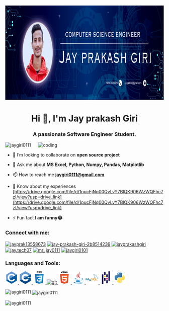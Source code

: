 <p align=”center”>

<img width="900" height="300" src="my photo banner/my photo.png" alt="my banner">

</p>
<h1 align="center">Hi 👋, I'm Jay prakash Giri</h1>
<h3 align="center">A passionate Software Engineer Student.</h3>
<img align="right" alt = "coding" width = "400" src ="https://user-images.githubusercontent.com/55389276/140866485-8fb1c876-9a8f-4d6a-98dc-08c4981eaf70.gif">

<p align="left"> <img src="https://komarev.com/ghpvc/?username=jaygiri0111&label=Profile%20views&color=0e75b6&style=flat" alt="jaygiri0111" /> </p>

- 👯 I’m looking to collaborate on **open source project**

- 💬 Ask me about **MS Excel, Python, Numpy, Pandas, Matplotlib**

- 📫 How to reach me **jaygiri0111@gmail.com**

- 📄 Know about my experiences [https://drive.google.com/file/d/1pucFjNq00QvLvY7BlQK906WzWQFhc7zI/view?usp=drive_link](https://drive.google.com/file/d/1pucFjNq00QvLvY7BlQK906WzWQFhc7zI/view?usp=drive_link)

- ⚡ Fun fact **I am funny😂**

<h3 align="left">Connect with me:</h3>
<p align="left">
<a href="https://twitter.com/jayprak13558673" target="blank"><img align="center" src="https://raw.githubusercontent.com/rahuldkjain/github-profile-readme-generator/master/src/images/icons/Social/twitter.svg" alt="jayprak13558673" height="30" width="40" /></a>
<a href="https://linkedin.com/in/jay-prakash-giri-2b8514239" target="blank"><img align="center" src="https://raw.githubusercontent.com/rahuldkjain/github-profile-readme-generator/master/src/images/icons/Social/linked-in-alt.svg" alt="jay-prakash-giri-2b8514239" height="30" width="40" /></a>
<a href="https://kaggle.com/jayprakashgiri" target="blank"><img align="center" src="https://raw.githubusercontent.com/rahuldkjain/github-profile-readme-generator/master/src/images/icons/Social/kaggle.svg" alt="jayprakashgiri" height="30" width="40" /></a>
<a href="https://instagram.com/jay.tech07" target="blank"><img align="center" src="https://raw.githubusercontent.com/rahuldkjain/github-profile-readme-generator/master/src/images/icons/Social/instagram.svg" alt="jay.tech07" height="30" width="40" /></a>
<a href="https://www.leetcode.com/mr_jay0111" target="blank"><img align="center" src="https://raw.githubusercontent.com/rahuldkjain/github-profile-readme-generator/master/src/images/icons/Social/leet-code.svg" alt="mr_jay0111" height="30" width="40" /></a>
<a href="https://auth.geeksforgeeks.org/user/jaygiri0101" target="blank"><img align="center" src="https://raw.githubusercontent.com/rahuldkjain/github-profile-readme-generator/master/src/images/icons/Social/geeks-for-geeks.svg" alt="jaygiri0101" height="30" width="40" /></a>
</p>

<h3 align="left">Languages and Tools:</h3>
<p align="left"> <a href="https://www.cprogramming.com/" target="_blank" rel="noreferrer"> <img src="https://raw.githubusercontent.com/devicons/devicon/master/icons/c/c-original.svg" alt="c" width="40" height="40"/> </a> <a href="https://www.w3schools.com/cpp/" target="_blank" rel="noreferrer"> <img src="https://raw.githubusercontent.com/devicons/devicon/master/icons/cplusplus/cplusplus-original.svg" alt="cplusplus" width="40" height="40"/> </a> <a href="https://www.w3schools.com/css/" target="_blank" rel="noreferrer"> <img src="https://raw.githubusercontent.com/devicons/devicon/master/icons/css3/css3-original-wordmark.svg" alt="css3" width="40" height="40"/> </a> <a href="https://git-scm.com/" target="_blank" rel="noreferrer"> <img src="https://www.vectorlogo.zone/logos/git-scm/git-scm-icon.svg" alt="git" width="40" height="40"/> </a> <a href="https://www.w3.org/html/" target="_blank" rel="noreferrer"> <img src="https://raw.githubusercontent.com/devicons/devicon/master/icons/html5/html5-original-wordmark.svg" alt="html5" width="40" height="40"/> </a> <a href="https://www.java.com" target="_blank" rel="noreferrer"> <img src="https://raw.githubusercontent.com/devicons/devicon/master/icons/java/java-original.svg" alt="java" width="40" height="40"/> </a> <a href="https://www.mysql.com/" target="_blank" rel="noreferrer"> <img src="https://raw.githubusercontent.com/devicons/devicon/master/icons/mysql/mysql-original-wordmark.svg" alt="mysql" width="40" height="40"/> </a> <a href="https://pandas.pydata.org/" target="_blank" rel="noreferrer"> <img src="https://raw.githubusercontent.com/devicons/devicon/2ae2a900d2f041da66e950e4d48052658d850630/icons/pandas/pandas-original.svg" alt="pandas" width="40" height="40"/> </a> <a href="https://www.python.org" target="_blank" rel="noreferrer"> <img src="https://raw.githubusercontent.com/devicons/devicon/master/icons/python/python-original.svg" alt="python" width="40" height="40"/> </a> </p>

<p><img align="left" src="https://github-readme-stats.vercel.app/api/top-langs?username=jaygiri0111&show_icons=true&locale=en&layout=compact" alt="jaygiri0111" /></p>

<p>&nbsp;<img align="center" src="https://github-readme-stats.vercel.app/api?username=jaygiri0111&show_icons=true&locale=en" alt="jaygiri0111" /></p>

<p><img align="center" src="https://github-readme-streak-stats.herokuapp.com/?user=jaygiri0111&" alt="jaygiri0111" /></p>
